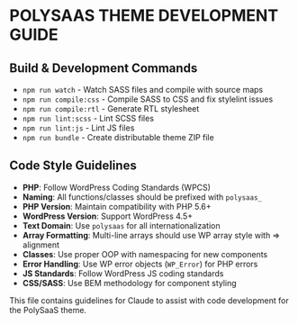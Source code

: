 # POLYSAAS THEME DEVELOPMENT GUIDE

## Build & Development Commands
- `npm run watch` - Watch SASS files and compile with source maps
- `npm run compile:css` - Compile SASS to CSS and fix stylelint issues
- `npm run compile:rtl` - Generate RTL stylesheet
- `npm run lint:scss` - Lint SCSS files
- `npm run lint:js` - Lint JS files
- `npm run bundle` - Create distributable theme ZIP file

## Code Style Guidelines
- **PHP**: Follow WordPress Coding Standards (WPCS)
- **Naming**: All functions/classes should be prefixed with `polysaas_`
- **PHP Version**: Maintain compatibility with PHP 5.6+
- **WordPress Version**: Support WordPress 4.5+
- **Text Domain**: Use `polysaas` for all internationalization
- **Array Formatting**: Multi-line arrays should use WP array style with => alignment
- **Classes**: Use proper OOP with namespacing for new components
- **Error Handling**: Use WP error objects (`WP_Error`) for PHP errors
- **JS Standards**: Follow WordPress JS coding standards
- **CSS/SASS**: Use BEM methodology for component styling

This file contains guidelines for Claude to assist with code development for the PolySaaS theme.